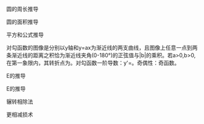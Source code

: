 圆的周长推导

圆的面积推导

平方和公式推导

 

对勾函数的图像是分别以y轴和y=ax为渐近线的两支曲线，且图像上任意一点到两条渐近线的距离之积恰为渐近线夹角(0-180°)的正弦值与|b|的乘积。若a>0,b>0, 在第一象限内，其转折点为。对勾函数一阶导数：y'=。奇偶性：奇函数。

 

E的推导

 

E的推导

 辗转相除法

更相减损术
